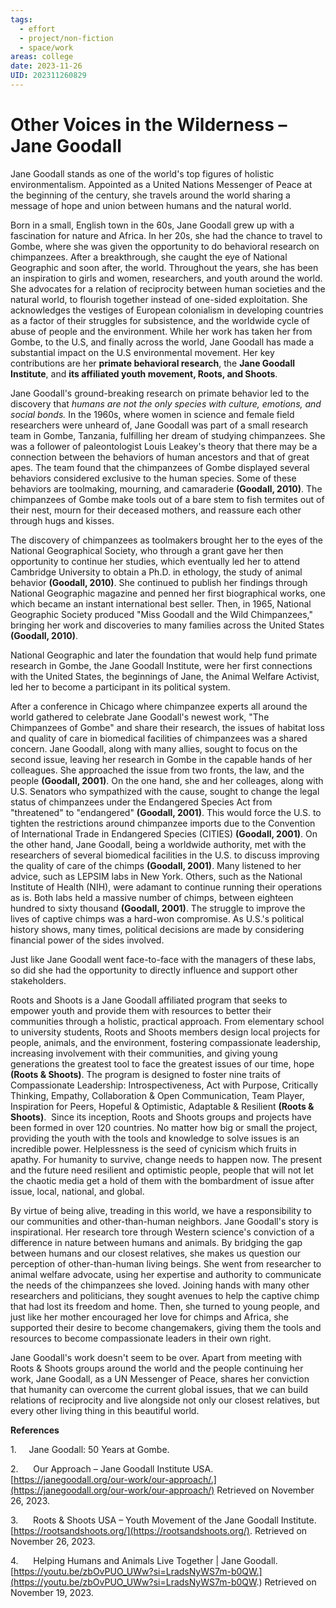 ```yaml
---
tags:
  - effort
  - project/non-fiction
  - space/work
areas: college
date: 2023-11-26
UID: 202311260829
---
```


# Other Voices in the Wilderness – Jane Goodall

Jane Goodall stands as one of the world's top figures of holistic environmentalism. Appointed as a United Nations Messenger of Peace at the beginning of the century, she travels around the world sharing a message of hope and union between humans and the natural world.

Born in a small, English town in the 60s, Jane Goodall grew up with a fascination for nature and Africa. In her 20s, she had the chance to travel to Gombe, where she was given the opportunity to do behavioral research on chimpanzees. After a breakthrough, she caught the eye of National Geographic and soon after, the world. Throughout the years, she has been an inspiration to girls and women, researchers, and youth around the world. She advocates for a relation of reciprocity between human societies and the natural world, to flourish together instead of one-sided exploitation. She acknowledges the vestiges of European colonialism in developing countries as a factor of their struggles for subsistence, and the worldwide cycle of abuse of people and the environment. While her work has taken her from Gombe, to the U.S, and finally across the world, Jane Goodall has made a substantial impact on the U.S environmental movement. Her key contributions are her **primate behavioral research**, the **Jane Goodall Institute**, and **its affiliated youth movement, Roots, and Shoots**.

Jane Goodall's ground-breaking research on primate behavior led to the discovery that _humans are not the only species with culture, emotions, and social bonds._ In the 1960s, where women in science and female field researchers were unheard of, Jane Goodall was part of a small research team in Gombe, Tanzania, fulfilling her dream of studying chimpanzees. She was a follower of paleontologist Louis Leakey's theory that there may be a connection between the behaviors of human ancestors and that of great apes. The team found that the chimpanzees of Gombe displayed several behaviors considered exclusive to the human species. Some of these behaviors are toolmaking, mourning, and camaraderie **(Goodall, 2010)**. The chimpanzees of Gombe make tools out of a bare stem to fish termites out of their nest, mourn for their deceased mothers, and reassure each other through hugs and kisses.

The discovery of chimpanzees as toolmakers brought her to the eyes of the National Geographical Society, who through a grant gave her then opportunity to continue her studies, which eventually led her to attend Cambridge University to obtain a Ph.D. in ethology, the study of animal behavior **(Goodall, 2010)**. She continued to publish her findings through National Geographic magazine and penned her first biographical works, one which became an instant international best seller. Then, in 1965, National Geographic Society produced "Miss Goodall and the Wild Chimpanzees," bringing her work and discoveries to many families across the United States **(Goodall, 2010)**.

National Geographic and later the foundation that would help fund primate research in Gombe, the Jane Goodall Institute, were her first connections with the United States, the beginnings of Jane, the Animal Welfare Activist, led her to become a participant in its political system.

After a conference in Chicago where chimpanzee experts all around the world gathered to celebrate Jane Goodall's newest work, "The Chimpanzees of Gombe" and share their research, the issues of habitat loss and quality of care in biomedical facilities of chimpanzees was a shared concern. Jane Goodall, along with many allies, sought to focus on the second issue, leaving her research in Gombe in the capable hands of her colleagues. She approached the issue from two fronts, the law, and the people **(Goodall, 2001)**. On the one hand, she and her colleages, along with U.S. Senators who sympathized with the cause, sought to change the legal status of chimpanzees under the Endangered Species Act from "threatened" to "endangered" **(Goodall, 2001)**. This would force the U.S. to tighten the restrictions around chimpanzee imports due to the Convention of International Trade in Endangered Species (CITIES) **(Goodall, 2001)**. On the other hand, Jane Goodall, being a worldwide authority, met with the researchers of several biomedical facilities in the U.S. to discuss improving the quality of care of the chimps **(Goodall, 2001)**. Many listened to her advice, such as LEPSIM labs in New York. Others, such as the National Institute of Health (NIH), were adamant to continue running their operations as is. Both labs held a massive number of chimps, between eighteen hundred to sixty thousand **(Goodall, 2001)**. The struggle to improve the lives of captive chimps was a hard-won compromise. As U.S.'s political history shows, many times, political decisions are made by considering financial power of the sides involved.

Just like Jane Goodall went face-to-face with the managers of these labs, so did she had the opportunity to directly influence and support other stakeholders.

Roots and Shoots is a Jane Goodall affiliated program that seeks to empower youth and provide them with resources to better their communities through a holistic, practical approach. From elementary school to university students, Roots and Shoots members design local projects for people, animals, and the environment, fostering compassionate leadership, increasing involvement with their communities, and giving young generations the greatest tool to face the greatest issues of our time, hope **(Roots & Shoots)**. The program is designed to foster nine traits of Compassionate Leadership: Introspectiveness, Act with Purpose, Critically Thinking, Empathy, Collaboration & Open Communication, Team Player, Inspiration for Peers, Hopeful & Optimistic, Adaptable & Resilient **(Roots & Shoots)**.  Since its inception, Roots and Shoots groups and projects have been formed in over 120 countries. No matter how big or small the project, providing the youth with the tools and knowledge to solve issues is an incredible power. Helplessness is the seed of cynicism which fruits in apathy. For humanity to survive, change needs to happen now. The present and the future need resilient and optimistic people, people that will not let the chaotic media get a hold of them with the bombardment of issue after issue, local, national, and global.

By virtue of being alive, treading in this world, we have a responsibility to our communities and other-than-human neighbors. Jane Goodall's story is inspirational. Her research tore through Western science's conviction of a difference in nature between humans and animals. By bridging the gap between humans and our closest relatives, she makes us question our perception of other-than-human living beings. She went from researcher to animal welfare advocate, using her expertise and authority to communicate the needs of the chimpanzees she loved. Joining hands with many other researchers and politicians, they sought avenues to help the captive chimp that had lost its freedom and home. Then, she turned to young people, and just like her mother encouraged her love for chimps and Africa, she supported their desire to become changemakers, giving them the tools and resources to become compassionate leaders in their own right.

Jane Goodall's work doesn't seem to be over. Apart from meeting with Roots & Shoots groups around the world and the people continuing her work, Jane Goodall, as a UN Messenger of Peace, shares her conviction that humanity can overcome the current global issues, that we can build relations of reciprocity and live alongside not only our closest relatives, but every other living thing in this beautiful world.

  

**References**

1.     Jane Goodall: 50 Years at Gombe.

2.      Our Approach – Jane Goodall Institute USA. [https://janegoodall.org/our-work/our-approach/.](https://janegoodall.org/our-work/our-approach/) Retrieved on November 26, 2023.

3.      Roots & Shoots USA – Youth Movement of the Jane Goodall Institute. [https://rootsandshoots.org/](https://rootsandshoots.org/). Retrieved on November 26, 2023.

4.      Helping Humans and Animals Live Together | Jane Goodall. [https://youtu.be/zbOvPUO_UWw?si=LradsNyWS7m-b0QW.](https://youtu.be/zbOvPUO_UWw?si=LradsNyWS7m-b0QW.) Retrieved on November 19, 2023.

